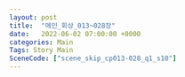 ```yaml
---
layout: post
title:  "메인_회상_013~028장"
date:   2022-06-02 07:00:00 +0000
categories: Main
Tags: Story Main
SceneCode: ["scene_skip_cp013-028_q1_s10"]
---
```


